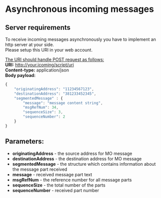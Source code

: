 # Asynchronous incoming messages

## Server requirements

To receive incoming messages asynchronously you have to implement an http server at your side.  
Please setup this URI in your web account.

<ins>The URI should handle POST request as follows:</ins>  
**URI:** http://your.icoming/script/uri   
**Content-type:** application/json  
**Body payload:**  

```javascript 
{
    "originatingAddress": "11234567123",
    "destinationAddress": "381233452345",
    "segmentedMessage" : {
        "message": "message content string",
        "msgRefNum": 34,
        "sequenceSize": 3,
        "sequenceNumber": 2
    }
}
```

## Parameters:

* **originatingAddress** - the source address for MO message
* **destinationAddress** - the destination address for MO message
* **segmentedMessage** - the structure which contains information about the message part received
* **message** - received message part text
* **msgRefNum** - the reference number for all message parts
* **sequenceSize** - the total number of the parts
* **sequenceNumber** - received part number
